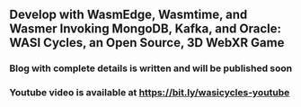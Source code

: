 ## Develop with WasmEdge, Wasmtime, and Wasmer Invoking MongoDB, Kafka, and Oracle: WASI Cycles, an Open Source, 3D WebXR Game

### Blog with complete details is written and will be published soon

### Youtube video is available at https://bit.ly/wasicycles-youtube